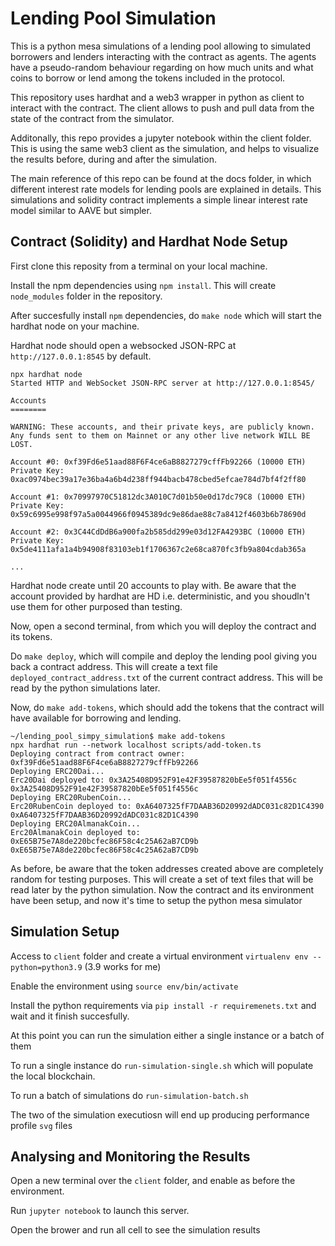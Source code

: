 # Lending Pool Simulation

This is a python mesa simulations of a lending pool allowing to simulated borrowers and lenders interacting with the contract as agents. The agents have a pseudo-random behaviour regarding on how much units and what coins to borrow or lend among the tokens included in the protocol.

This repository uses hardhat and a web3 wrapper in python as client to interact with the contract. The client allows to push and pull data from the state of the contract from the simulator.

Additonally, this repo provides a jupyter notebook within the client folder. This is using the same web3 client as the simulation, and helps to visualize the results before, during and after the simulation. 

The main reference of this repo can be found at the docs folder, in which different interest rate models for lending pools are explained in details. This simulations and solidity contract implements a simple linear interest rate model similar to AAVE but simpler. 

## Contract (Solidity) and Hardhat Node Setup

First clone this reposity from a terminal on your local machine. 

Install the npm dependencies using `npm install`. This will create `node_modules` folder in the repository.

After succesfully install `npm` dependencies, do `make node` which will start the hardhat node on your machine. 

Hardhat node should open a websocked JSON-RPC at `http://127.0.0.1:8545` by default.

```
npx hardhat node
Started HTTP and WebSocket JSON-RPC server at http://127.0.0.1:8545/

Accounts
========

WARNING: These accounts, and their private keys, are publicly known.
Any funds sent to them on Mainnet or any other live network WILL BE LOST.

Account #0: 0xf39Fd6e51aad88F6F4ce6aB8827279cffFb92266 (10000 ETH)
Private Key: 0xac0974bec39a17e36ba4a6b4d238ff944bacb478cbed5efcae784d7bf4f2ff80

Account #1: 0x70997970C51812dc3A010C7d01b50e0d17dc79C8 (10000 ETH)
Private Key: 0x59c6995e998f97a5a0044966f0945389dc9e86dae88c7a8412f4603b6b78690d

Account #2: 0x3C44CdDdB6a900fa2b585dd299e03d12FA4293BC (10000 ETH)
Private Key: 0x5de4111afa1a4b94908f83103eb1f1706367c2e68ca870fc3fb9a804cdab365a

...
```
Hardhat node create until 20 accounts to play with. Be aware that the account provided by hardhat are HD i.e. deterministic, and you shoudln't use them for other purposed than testing. 

Now, open a second terminal, from which you will deploy the contract and its tokens. 

Do `make deploy`, which will compile and deploy the lending pool giving you back a contract address. This will create a text file 
`deployed_contract_address.txt` of the current contract address. This will be read by the python simulations later.

Now, do `make add-tokens`, which should add the tokens that the contract will have available for borrowing and lending. 
```
~/lending_pool_simpy_simulation$ make add-tokens
npx hardhat run --network localhost scripts/add-token.ts
Deploying contract from contract owner: 0xf39Fd6e51aad88F6F4ce6aB8827279cffFb92266
Deploying ERC20Dai...
Erc20Dai deployed to: 0x3A25408D952F91e42F39587820bEe5f051f4556c
0x3A25408D952F91e42F39587820bEe5f051f4556c
Deploying ERC20RubenCoin...
Erc20RubenCoin deployed to: 0xA6407325fF7DAAB36D20992dADC031c82D1C4390
0xA6407325fF7DAAB36D20992dADC031c82D1C4390
Deploying ERC20AlmanakCoin...
Erc20AlmanakCoin deployed to: 0xE65B75e7A8de220bcfec86F58c4c25A62aB7CD9b
0xE65B75e7A8de220bcfec86F58c4c25A62aB7CD9b

```
As before, be aware that the token addresses created above are completely random for testing purposes. This will create a set of text files that will be read later by the python simulation. Now the contract and its environment have been setup, and now it's time to setup the python mesa simulator

## Simulation Setup

Access to `client` folder and create a virtual environment `virtualenv env --python=python3.9` (3.9 works for me)

Enable the environment using `source env/bin/activate` 

Install the python requirements via `pip install -r requiremenets.txt` and wait and it finish succesfully.

At this point you can run the simulation either a single instance or a batch of them

To run a single instance do `run-simulation-single.sh` which will populate the local blockchain.

To run a batch of simulations do `run-simulation-batch.sh`

The two of the simulation executiosn will end up producing performance profile `svg` files

## Analysing and Monitoring the Results

Open a new terminal over the `client` folder, and enable as before the environment.

Run `jupyter notebook` to launch this server. 

Open the brower and run all cell to see the simulation results


